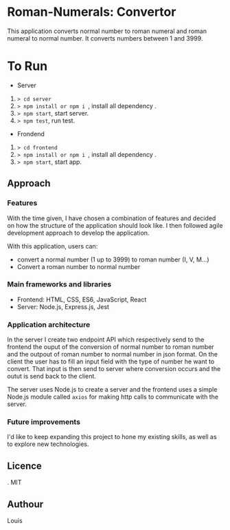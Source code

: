 # Roman-Numerals: Convertor
This application converts normal number to roman numeral and roman numeral to normal number. It converts numbers between 1 and 3999.

To Run
============
* Server
1. `> cd server `
2. `> npm install or npm i `,  install all dependency .
3. `> npm start`, start server.
4. `> npm test`, run test.


* Frondend
1. `> cd frontend `
2. `> npm install or npm i `,  install all dependency .
3. `> npm start`, start app.

## Approach

### Features
With the time given, I have chosen a combination of features and decided on how
the structure of the application should look like. I then followed agile development approach to develop the application.

With this application, users can:
- convert a normal number (1 up to 3999) to roman number (I, V, M...)
- Convert a roman number to normal number

### Main frameworks and libraries
- Frontend: HTML, CSS, ES6, JavaScript, React
- Server: Node.js, Express.js, Jest


### Application architecture
In the server I create two endpoint API which respectively send to the frontend the ouput of the conversion of normal number to roman number and the outpout of roman number to normal number in json format. 
On the client the user has to fill an input field with the type of number he want to convert. That input is then send to server where conversion occurs and the outut is send back to the client.

The server uses Node.js to create a server and the frontend uses a simple Node.js module called `axios` for making http calls to communicate with the server.

### Future improvements
I'd like to keep expanding this project to hone my existing skills, as well as
to explore new technologies.

## Licence
.  MIT

## Authour

Louis 